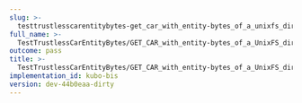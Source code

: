 ```yaml
---
slug: >-
  testtrustlesscarentitybytes-get_car_with_entity-bytes_of_a_unixfs_directory_(format-car)-body
full_name: >-
  TestTrustlessCarEntityBytes/GET_CAR_with_entity-bytes_of_a_UnixFS_directory_(format=car)/Body
outcome: pass
title: >-
  TestTrustlessCarEntityBytes/GET_CAR_with_entity-bytes_of_a_UnixFS_directory_(format=car)/Body
implementation_id: kubo-bis
version: dev-44b0eaa-dirty
---
```


